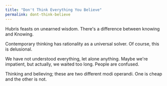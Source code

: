 ```yaml
---
title: "Don't Think Everything You Believe"
permalink: dont-think-believe
---
```


Hubris feasts on unearned wisdom. There's a difference between knowing and Knowing.

Contemporary thinking has rationality as a universal solver. Of course, this is delusional.

We have not understood everything, let alone anything. Maybe we're impatient, but actually, we waited too long. People are confused.

Thinking and believing; these are two different modi operandi. One is cheap and the other is not.
